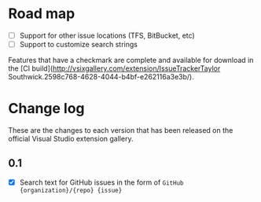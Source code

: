 # Road map

- [ ] Support for other issue locations (TFS, BitBucket, etc)
- [ ] Support to customize search strings

Features that have a checkmark are complete and available for
download in the
[CI build](http://vsixgallery.com/extension/IssueTrackerTaylor Southwick.2598c768-4628-4044-b4bf-e262116a3e3b/).

# Change log

These are the changes to each version that has been released
on the official Visual Studio extension gallery.

## 0.1

- [x] Search text for GitHub issues in the form of `GitHub {organization}/{repo} {issue}`